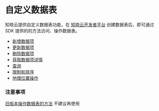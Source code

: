 # 自定义数据表

知晓云提供自定义数据表功能，在 [知晓云开发者平台](https://cloud.minapp.com/hydrogen/flex/schema/) 创建数据表后，即可通过 SDK 提供的的方法访问、操作数据表。

- [新增数据项](./create-record.md)
- [更新数据项](./update-record.md)
- [删除数据项](./delete-record.md)
- [获取数据项详情](./get-record-detail.md)
- [查询](./query.md)
- [限制和排序](./limit-and-order.md)
- [地理位置操作](./geo.md)

### 注意事项

[旧版本操作数据表的方法](../legacySchema/README.md) 不建议再使用